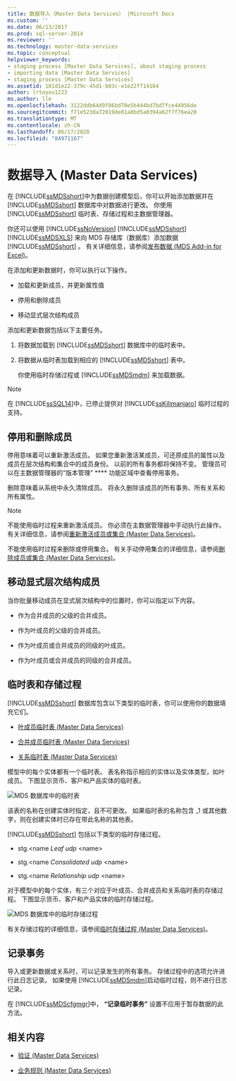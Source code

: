 ```yaml
---
title: 数据导入（Master Data Services） |Microsoft Docs
ms.custom: ''
ms.date: 06/13/2017
ms.prod: sql-server-2014
ms.reviewer: ''
ms.technology: master-data-services
ms.topic: conceptual
helpviewer_keywords:
- staging process [Master Data Services], about staging process
- importing data [Master Data Services]
- staging process [Master Data Services]
ms.assetid: 181d1e22-379c-45d1-b03c-e1e22ff14164
author: lrtoyou1223
ms.author: lle
ms.openlocfilehash: 3122ddb64d9f86bd70e5b444bd7bd7fce44956de
ms.sourcegitcommit: f71e523da72019de81a8bd5a0394a62f7f76ea20
ms.translationtype: MT
ms.contentlocale: zh-CN
ms.lasthandoff: 06/17/2020
ms.locfileid: "84971167"
---
```

# <a name="data-import-master-data-services"></a>数据导入 (Master Data Services)
  在 [!INCLUDE[ssMDSshort](../includes/ssmdsshort-md.md)]中为数据创建模型后，你可以开始添加数据并在 [!INCLUDE[ssMDSshort](../includes/ssmdsshort-md.md)] 数据库中对数据进行更改。   你使用 [!INCLUDE[ssMDSshort](../includes/ssmdsshort-md.md)] 临时表、存储过程和主数据管理器。

 你还可以使用 [!INCLUDE[ssNoVersion](../includes/ssnoversion-md.md)] [!INCLUDE[ssMDSshort](../includes/ssmdsshort-md.md)] [!INCLUDE[ssMDSXLS](../includes/ssmdsxls-md.md)] 来向 MDS 存储库（数据库）添加数据 [!INCLUDE[ssMDSshort](../includes/ssmdsshort-md.md)] 。 有关详细信息，请参阅[发布数据 &#40;MDS Add-in for Excel&#41;](microsoft-excel-add-in/overview-importing-data-from-excel-mds-add-in-for-excel.md)。

 在添加和更新数据时，你可以执行以下操作。

-   加载和更新成员，并更新属性值

-   停用和删除成员

-   移动显式层次结构成员

 添加和更新数据包括以下主要任务。

1.  将数据加载到 [!INCLUDE[ssMDSshort](../includes/ssmdsshort-md.md)] 数据库中的临时表中。

2.  将数据从临时表加载到相应的 [!INCLUDE[ssMDSshort](../includes/ssmdsshort-md.md)] 表中。

     你使用临时存储过程或 [!INCLUDE[ssMDSmdm](../includes/ssmdsmdm-md.md)] 来加载数据。

> [!NOTE]
>  在 [!INCLUDE[ssSQL14](../includes/sssql14-md.md)]中，已停止提供对 [!INCLUDE[ssKilimanjaro](../includes/sskilimanjaro-md.md)] 临时过程的支持。

## <a name="deactivating-and-deleting-members"></a>停用和删除成员
 停用意味着可以重新激活成员。 如果您重新激活某成员，可还原成员的属性以及成员在层次结构和集合中的成员身份。 以前的所有事务都将保持不变。 管理员可以在主数据管理器的“版本管理” **** 功能区域中查看停用事务。

 删除意味着从系统中永久清除成员。 将永久删除该成员的所有事务、所有关系和所有属性。

> [!NOTE]
>  不能使用临时过程来重新激活成员。 你必须在主数据管理器中手动执行此操作。 有关详细信息，请参阅[重新激活成员或集合 (Master Data Services)](reactivate-a-member-or-collection-master-data-services.md)。
> 
>  不能使用临时过程来删除或停用集合。 有关手动停用集合的详细信息，请参阅[删除成员或集合 (Master Data Services)](../../2014/master-data-services/delete-a-member-or-collection-master-data-services.md)。

## <a name="moving-explicit-hierarchy-members"></a>移动显式层次结构成员
 当你批量移动成员在显式层次结构中的位置时，你可以指定以下内容。

-   作为合并成员的父级的合并成员。

-   作为叶成员的父级的合并成员。

-   作为叶成员或合并成员的同级的叶成员。

-   作为叶成员或合并成员的同级的合并成员。

## <a name="staging-tables-and-stored-procedures"></a>临时表和存储过程
 [!INCLUDE[ssMDSshort](../includes/ssmdsshort-md.md)] 数据库包含以下类型的临时表，你可以使用你的数据填充它们。

-   [叶成员临时表 (Master Data Services)](../../2014/master-data-services/leaf-member-staging-table-master-data-services.md)

-   [合并成员临时表 (Master Data Services)](../../2014/master-data-services/consolidated-member-staging-table-master-data-services.md)

-   [关系临时表 (Master Data Services)](../../2014/master-data-services/relationship-staging-table-master-data-services.md)

 模型中的每个实体都有一个临时表。 表名称指示相应的实体以及实体类型，如叶成员。 下图显示货币、客户和产品实体的临时表。

 ![MDS 数据库中的临时表](../../2014/master-data-services/media/mds-stagingtables.png "MDS 数据库中的临时表")

 该表的名称在创建实体时指定，且不可更改。 如果临时表的名称包含 _1 或其他数字，则在创建实体时已存在带此名称的其他表。

 [!INCLUDE[ssMDSshort](../includes/ssmdsshort-md.md)] 包括以下类型的临时存储过程。

-   stg.<name _Leaf udp_ \<name>

-   stg.<name _Consolidated udp_ \<name>

-   stg.<name _Relationship udp_ \<name>

 对于模型中的每个实体，有三个对应于叶成员、合并成员和关系临时表的存储过程。  下图显示货币、客户和产品实体的临时存储过程。

 ![MDS 数据库中的临时存储过程](../../2014/master-data-services/media/mds-stagingstoredprocedures.png "MDS 数据库中的临时存储过程")

 有关存储过程的详细信息，请参阅[临时存储过程 (Master Data Services)](../../2014/master-data-services/staging-stored-procedure-master-data-services.md)。

## <a name="logging-transactions"></a>记录事务
 导入或更新数据或关系时，可以记录发生的所有事务。 存储过程中的选项允许进行此日志记录。 如果使用 [!INCLUDE[ssMDSmdm](../includes/ssmdsmdm-md.md)]启动临时过程，则不进行日志记录。

 在 [!INCLUDE[ssMDScfgmgr](../includes/ssmdscfgmgr-md.md)]中， **“记录临时事务”** 设置不应用于暂存数据的此方法。

## <a name="related-content"></a>相关内容

-   [验证 (Master Data Services)](../../2014/master-data-services/validation-master-data-services.md)

-   [业务规则 (Master Data Services)](../../2014/master-data-services/business-rules-master-data-services.md)


